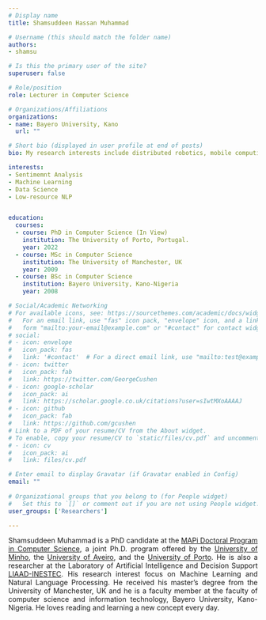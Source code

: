 ```yaml
---
# Display name
title: Shamsuddeen Hassan Muhammad

# Username (this should match the folder name)
authors:
- shamsu

# Is this the primary user of the site?
superuser: false

# Role/position
role: Lecturer in Computer Science

# Organizations/Affiliations
organizations:
- name: Bayero University, Kano
  url: ""

# Short bio (displayed in user profile at end of posts)
bio: My research interests include distributed robotics, mobile computing and programmable matter.

interests:
- Sentimemnt Analysis
- Machine Learning
- Data Science
- Low-resource NLP


education:
  courses:
  - course: PhD in Computer Science (In View)
    institution: The University of Porto, Portugal.
    year: 2022
  - course: MSc in Computer Science
    institution: The University of Manchester, UK 
    year: 2009
  - course: BSc in Computer Science
    institution: Bayero University, Kano-Nigeria
    year: 2008

# Social/Academic Networking
# For available icons, see: https://sourcethemes.com/academic/docs/widgets/#icons
#   For an email link, use "fas" icon pack, "envelope" icon, and a link in the
#   form "mailto:your-email@example.com" or "#contact" for contact widget.
# social:
# - icon: envelope
#   icon_pack: fas
#   link: '#contact'  # For a direct email link, use "mailto:test@example.org".
# - icon: twitter
#   icon_pack: fab
#   link: https://twitter.com/GeorgeCushen
# - icon: google-scholar
#   icon_pack: ai
#   link: https://scholar.google.co.uk/citations?user=sIwtMXoAAAAJ
# - icon: github
#   icon_pack: fab
#   link: https://github.com/gcushen
# Link to a PDF of your resume/CV from the About widget.
# To enable, copy your resume/CV to `static/files/cv.pdf` and uncomment the lines below.  
# - icon: cv
#   icon_pack: ai
#   link: files/cv.pdf

# Enter email to display Gravatar (if Gravatar enabled in Config)
email: ""
  
# Organizational groups that you belong to (for People widget)
#   Set this to `[]` or comment out if you are not using People widget.  
user_groups: ['Researchers']

---
```


Shamsuddeen Muhammad is a PhD candidate at the [MAPi Doctoral Program in Computer Science](https://mapi.map.edu.pt/pages/1), a joint Ph.D. program offered by the [University of Minho](https://www.uminho.pt/EN/Pages/default.aspx), the [University of Aveiro](https://www.ua.pt/#/), and the [University of Porto](https://sigarra.up.pt/up/en/WEB_BASE.GERA_PAGINA?p_pagina=home). He is also a researcher at the Laboratory of Artificial Intelligence and Decision Support [LIAAD-INESTEC](https://www.inesctec.pt/en#intro). His research interest focus on Machine Learning and Natural Language Processing. 
He received his master’s degree from the University of Manchester, UK and he is a faculty member at the faculty of computer science and information technology, Bayero University, Kano-Nigeria. He loves reading and learning a new concept every day.


<style>
body {
text-align: justify}
</style>
